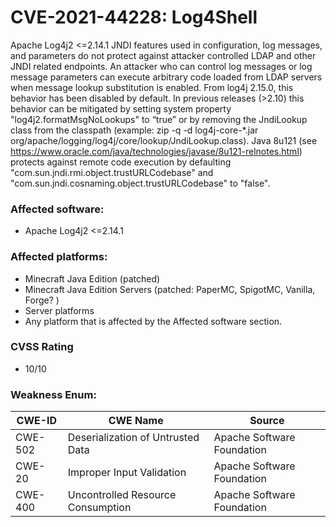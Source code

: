 # CVE-2021-44228: Log4Shell
Apache Log4j2 <=2.14.1 JNDI features used in configuration, log messages, and parameters do not protect against attacker controlled LDAP and other JNDI related endpoints. An attacker who can control log messages or log message parameters can execute arbitrary code loaded from LDAP servers when message lookup substitution is enabled. From log4j 2.15.0, this behavior has been disabled by default. In previous releases (>2.10) this behavior can be mitigated by setting system property "log4j2.formatMsgNoLookups" to &#8220;true&#8221; or by removing the JndiLookup class from the classpath (example: zip -q -d log4j-core-*.jar org/apache/logging/log4j/core/lookup/JndiLookup.class). Java 8u121 (see https://www.oracle.com/java/technologies/javase/8u121-relnotes.html) protects against remote code execution by defaulting "com.sun.jndi.rmi.object.trustURLCodebase" and "com.sun.jndi.cosnaming.object.trustURLCodebase" to "false".

### Affected software:
* Apache Log4j2 <=2.14.1

### Affected platforms:
* Minecraft Java Edition (patched)
* Minecraft Java Edition Servers (patched: PaperMC, SpigotMC, Vanilla, Forge? )
* Server platforms
* Any platform that is affected by the Affected software section.

### CVSS Rating
* 10/10

### Weakness Enum:
| CWE-ID  | CWE Name                          | Source                     |
|---------|-----------------------------------|----------------------------|
| CWE-502 | Deserialization of Untrusted Data | Apache Software Foundation |
| CWE-20  | Improper Input Validation         | Apache Software Foundation |
| CWE-400 | Uncontrolled Resource Consumption | Apache Software Foundation |
